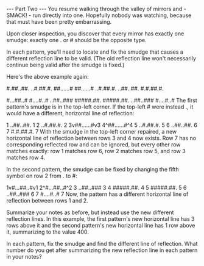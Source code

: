 --- Part Two ---
You resume walking through the valley of mirrors and - SMACK! - run directly into one. Hopefully nobody was watching, because that must have been pretty embarrassing.

Upon closer inspection, you discover that every mirror has exactly one smudge: exactly one . or # should be the opposite type.

In each pattern, you'll need to locate and fix the smudge that causes a different reflection line to be valid. (The old reflection line won't necessarily continue being valid after the smudge is fixed.)

Here's the above example again:

#.##..##.
..#.##.#.
##......#
##......#
..#.##.#.
..##..##.
#.#.##.#.

#...##..#
#....#..#
..##..###
#####.##.
#####.##.
..##..###
#....#..#
The first pattern's smudge is in the top-left corner. If the top-left # were instead ., it would have a different, horizontal line of reflection:

1 ..##..##. 1
2 ..#.##.#. 2
3v##......#v3
4^##......#^4
5 ..#.##.#. 5
6 ..##..##. 6
7 #.#.##.#. 7
With the smudge in the top-left corner repaired, a new horizontal line of reflection between rows 3 and 4 now exists. Row 7 has no corresponding reflected row and can be ignored, but every other row matches exactly: row 1 matches row 6, row 2 matches row 5, and row 3 matches row 4.

In the second pattern, the smudge can be fixed by changing the fifth symbol on row 2 from . to #:

1v#...##..#v1
2^#...##..#^2
3 ..##..### 3
4 #####.##. 4
5 #####.##. 5
6 ..##..### 6
7 #....#..# 7
Now, the pattern has a different horizontal line of reflection between rows 1 and 2.

Summarize your notes as before, but instead use the new different reflection lines. In this example, the first pattern's new horizontal line has 3 rows above it and the second pattern's new horizontal line has 1 row above it, summarizing to the value 400.

In each pattern, fix the smudge and find the different line of reflection. What number do you get after summarizing the new reflection line in each pattern in your notes?

